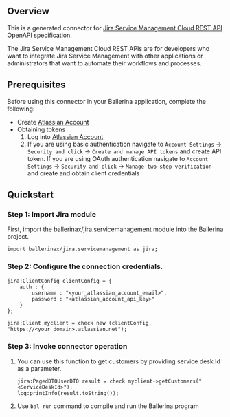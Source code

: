 ## Overview

This is a generated connector for [Jira Service Management Cloud REST API](https://developer.atlassian.com/cloud/jira/service-desk/) OpenAPI specification. 

The Jira Service Management Cloud REST APIs are for developers who want to integrate Jira Service Management with other applications or administrators that want to automate their workflows and processes.

## Prerequisites
Before using this connector in your Ballerina application, complete the following:
* Create [Atlassian Account](https://id.atlassian.com/signup)
* Obtaining tokens
    1. Log into [Atlassian Account](https://id.atlassian.com/login)
    2. If you are using basic authentication navigate to `Account Settings` -> `Security and click` -> `Create and manage API tokens` and create API token. If you are using OAuth authentication navigate to `Account Settings` -> `Security and click` -> `Manage two-step verification` and create and obtain client credentials

## Quickstart

### Step 1: Import Jira module
First, import the ballerinax/jira.servicemanagement module into the Ballerina project.

```ballerina
import ballerinax/jira.servicemanagement as jira;
```
### Step 2: Configure the connection credentials.
```ballerina
jira:ClientConfig clientConfig = {
    auth : { 
        username : "<your_atlassian_account_email>", 
        password : "<atlassian_account_api_key>"
    }
};

jira:Client myclient = check new (clientConfig, "https://<your_domain>.atlassian.net");
```
### Step 3: Invoke connector operation
1. You can use this function to get customers by providing service desk Id as a parameter.
    ```ballerina
    jira:PagedDTOUserDTO result = check myclient->getCustomers("<ServiceDeskId>");
    log:printInfo(result.toString());  
    ```
2. Use `bal run` command to compile and run the Ballerina program

